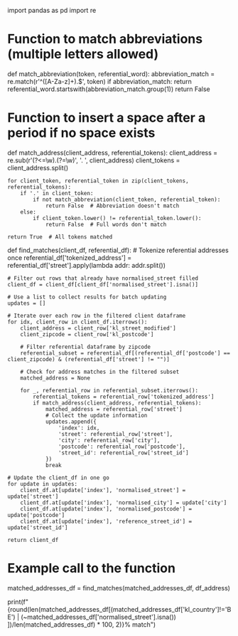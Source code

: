 import pandas as pd
import re

# Function to match abbreviations (multiple letters allowed)
def match_abbreviation(token, referential_word):
    abbreviation_match = re.match(r'^([A-Za-z]+)\.$', token)
    if abbreviation_match:
        return referential_word.startswith(abbreviation_match.group(1))
    return False

# Function to insert a space after a period if no space exists
def match_address(client_address, referential_tokens):
    client_address = re.sub(r'(?<=\w)\.(?=\w)', '. ', client_address)
    client_tokens = client_address.split()
    
    for client_token, referential_token in zip(client_tokens, referential_tokens):
        if '.' in client_token:
            if not match_abbreviation(client_token, referential_token):
                return False  # Abbreviation doesn't match
        else:
            if client_token.lower() != referential_token.lower():
                return False  # Full words don't match
            
    return True  # All tokens matched

def find_matches(client_df, referential_df):
    # Tokenize referential addresses once
    referential_df['tokenized_address'] = referential_df['street'].apply(lambda addr: addr.split())

    # Filter out rows that already have normalised_street filled
    client_df = client_df[client_df['normalised_street'].isna()]

    # Use a list to collect results for batch updating
    updates = []

    # Iterate over each row in the filtered client dataframe
    for idx, client_row in client_df.iterrows():
        client_address = client_row['kl_street_modified']
        client_zipcode = client_row['kl_postcode']

        # Filter referential dataframe by zipcode
        referential_subset = referential_df[(referential_df['postcode'] == client_zipcode) & (referential_df['street'] != "")]

        # Check for address matches in the filtered subset
        matched_address = None
        
        for _, referential_row in referential_subset.iterrows():
            referential_tokens = referential_row['tokenized_address']
            if match_address(client_address, referential_tokens):
                matched_address = referential_row['street']
                # Collect the update information
                updates.append({
                    'index': idx,
                    'street': referential_row['street'],
                    'city': referential_row['city'],
                    'postcode': referential_row['postcode'],
                    'street_id': referential_row['street_id']
                })
                break

    # Update the client_df in one go
    for update in updates:
        client_df.at[update['index'], 'normalised_street'] = update['street']
        client_df.at[update['index'], 'normalised_city'] = update['city']
        client_df.at[update['index'], 'normalised_postcode'] = update['postcode']
        client_df.at[update['index'], 'reference_street_id'] = update['street_id']
    
    return client_df

# Example call to the function
matched_addresses_df = find_matches(matched_addresses_df, df_address)

print(f"{round(len(matched_addresses_df[(matched_addresses_df['kl_country']!='BE') | (~matched_addresses_df['normalised_street'].isna()) ])/len(matched_addresses_df) * 100, 2)}% match")
